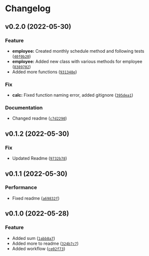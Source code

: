 # Changelog

<!--next-version-placeholder-->

## v0.2.0 (2022-05-30)
### Feature
* **employee:** Created monthly schedule method and following tests ([`40f0b20`](https://github.com/TrevorW-code/Test-Semantic-Release/commit/40f0b20edcc91385bf4ed485410db932a37e520a))
* **employee:** Added new class with various methods for employee ([`8389702`](https://github.com/TrevorW-code/Test-Semantic-Release/commit/8389702a8496aadcee1c3aba5b542013cbac30bf))
* Added more functions ([`931348e`](https://github.com/TrevorW-code/Test-Semantic-Release/commit/931348eef4c191432339e4ee0e2c67d32e40e63b))

### Fix
* **calc:** Fixed function naming error, added gitignore ([`395dea1`](https://github.com/TrevorW-code/Test-Semantic-Release/commit/395dea1c5f3f2807773e29418b1c962c26173979))

### Documentation
* Changed readme ([`c7d2290`](https://github.com/TrevorW-code/Test-Semantic-Release/commit/c7d229097b1a3228e2de4d67b2b6b7435d659a56))

## v0.1.2 (2022-05-30)
### Fix
* Updated Readme ([`9732b78`](https://github.com/TrevorW-code/Test-Semantic-Release/commit/9732b7845c69c0df673505249cd9646770f73b73))

## v0.1.1 (2022-05-30)
### Performance
* Fixed readme ([`a69832f`](https://github.com/TrevorW-code/Test-Semantic-Release/commit/a69832ff61445542511f987a557bca8d6674cfb6))

## v0.1.0 (2022-05-28)
### Feature
* Added sum ([`1abb8a7`](https://github.com/TrevorW-code/Test-Semantic-Release/commit/1abb8a75434787e3596cd46a0ba8097db1f235df))
* Added more to readme ([`324b7c7`](https://github.com/TrevorW-code/Test-Semantic-Release/commit/324b7c71b51bf89e1c01c2d780f137e638625813))
* Added workflow ([`ce02f73`](https://github.com/TrevorW-code/Test-Semantic-Release/commit/ce02f7386a6d3e99a5f5eaa96adb9eeb4a003d8e))
